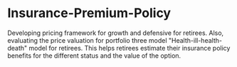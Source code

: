 # Insurance-Premium-Policy
Developing pricing framework for growth and defensive for retirees. Also, evaluating the price valuation for portfolio three model "Health-ill-health-death" model for retirees. This helps retirees estimate their insurance policy benefits for the different status and the value of the option.
